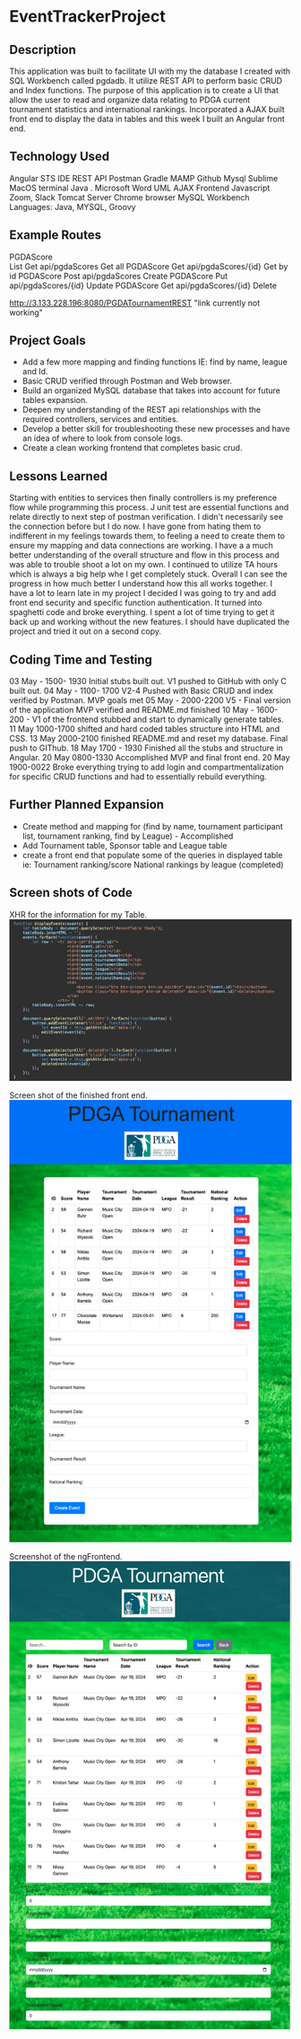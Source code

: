 # EventTrackerProject

## Description

This application was built to facilitate UI with my the database I created with SQL Workbench called pgdadb. It utilize REST API to perform basic CRUD and Index functions. The purpose of this application is to create a UI that allow the user to read and organize data relating to PDGA current tournament statistics and international rankings. Incorporated a AJAX built front end to display the data in tables and this week I built an Angular front end. 

## Technology Used

Angular
STS IDE
REST API
Postman
Gradle
MAMP
Github
Mysql
Sublime
MacOS terminal
Java . Microsoft Word
UML
AJAX Frontend 
Javascript 
Zoom, Slack
Tomcat Server
Chrome browser
MySQL Workbench
Languages: Java, MYSQL, Groovy

## Example Routes 
PGDAScore  
List<PGDAScore>  Get api/pgdaScores          Get all
PGDAScore        Get api/pgdaScores/{id}     Get by id 
PGDAScore        Post api/pgdaScores         Create
PGDAScore        Put api/pgdaScores/{id}     Update 
PGDAScore        Get api/pgdaScores/{id}     Delete

http://3.133.228.196:8080/PGDATournamentREST "link currently not working" 

## Project Goals

- Add a few more mapping and finding functions IE: find by name, league and Id.
- Basic CRUD verified through Postman and Web browser. 
- Build an organized MySQL database that takes into account for future tables expansion.
- Deepen my understanding of the REST api relationships with the required controllers, services and entities.
- Develop a better skill for troubleshooting these new processes and have an idea of where to look from console logs. 
-  Create a clean working frontend that completes basic crud. 

## Lessons Learned
Starting with entities to services then finally controllers is my preference flow while programming this process. J unit test are essential functions and relate directly to next step of postman verification. I didn't necessarily see the connection before but I do now. I have gone from hating them to indifferent in my feelings towards them, to feeling a need to create them to ensure my mapping and data connections are working. I have a a much better understanding of the overall structure and flow in this process and was able to trouble shoot a lot on my own. I continued to utilize TA hours which is always a big help whe I get completely stuck. Overall I can see the progress in how much better I understand how this all works together. I have a lot to learn late in my project I decided I was going to try and add front end security and specific function authentication. It turned into spaghetti code and broke everything. I spent a lot of time trying to get it back up and working without the new features. I should have duplicated the project and tried it out on a second copy.  

## Coding Time and Testing
03 May - 1500- 1930 Initial stubs built out. V1 pushed to GitHub with only C built out. 
04 May - 1100- 1700 V2-4 Pushed with Basic CRUD and index verified by Postman. MVP goals met
05 May - 2000-2200 V5 - Final version of the application MVP verified and README.md finished
10 May - 1600-200 - V1 of the frontend stubbed and start to dynamically generate tables.
11 May 1000-1700 shifted and hard coded tables structure into HTML and CSS.
13 May 2000-2100 finished README.md and reset my database. Final push to GIThub. 
18 May 1700 - 1930 Finished all the stubs and structure in Angular.
20 May 0800-1330 Accomplished MVP and final front end. 
20 May 1900-0022 Broke everything trying to add login and compartmentalization for specific CRUD functions and had to essentially rebuild everything. 

## Further Planned Expansion
- Create  method and mapping for (find by name, tournament participant list, tournament ranking, find by League) - Accomplished
- Add Tournament table, Sponsor table and League table
- create a front end that populate some of the queries in displayed table ie: Tournament ranking/score National rankings by league (completed)

## Screen shots of Code
XHR for the information for my Table. 
![XHR](https://github.com/BryRBradley/EventTrackerProject/blob/main/PGDATournamentREST/src/main/webapp/Code1.png)


Screen shot of the finished front end.
![Frontend final](https://github.com/BryRBradley/EventTrackerProject/blob/main/PGDATournamentREST/src/main/webapp/code2.png)

Screenshot of the ngFrontend. 
![Front end Angular](https://github.com/BryRBradley/EventTrackerProject/blob/main/ngPGDATournament/ngFinalFrontend.png)